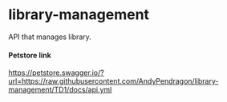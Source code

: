 # library-management
API that manages library.

#### Petstore link
https://petstore.swagger.io/?url=https://raw.githubusercontent.com/AndyPendragon/library-management/TD1/docs/api.yml
